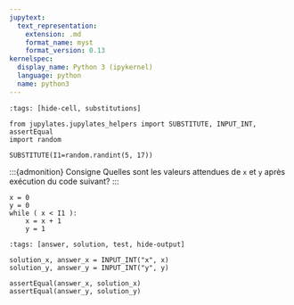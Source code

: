 ```yaml
---
jupytext:
  text_representation:
    extension: .md
    format_name: myst
    format_version: 0.13
kernelspec:
  display_name: Python 3 (ipykernel)
  language: python
  name: python3
---
```


```{code-cell}
:tags: [hide-cell, substitutions]

from jupylates.jupylates_helpers import SUBSTITUTE, INPUT_INT, assertEqual
import random

SUBSTITUTE(I1=random.randint(5, 17))
```

:::{admonition} Consigne
Quelles sont les valeurs attendues de `x` et `y` après exécution du
code suivant?
:::

```{code-cell}
x = 0
y = 0
while ( x < I1 ):
    x = x + 1
    y = 1
```

```{code-cell}
:tags: [answer, solution, test, hide-output]

solution_x, answer_x = INPUT_INT("x", x)
solution_y, answer_y = INPUT_INT("y", y)

assertEqual(answer_x, solution_x)
assertEqual(answer_y, solution_y)
```

